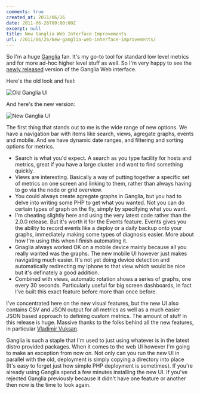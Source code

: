 ```yaml
---
comments: true
created_at: 2011/06/26
date: 2011-06-26T00:00:00Z
excerpt: null
title: New Ganglia Web Interface Improvements
url: /2011/06/26/New-ganglia-web-interface-improvements/
---
```


So I'm a huge [Ganglia](http://ganglia.sourceforge.net/) fan. It's my go-to tool for standard low level metrics and for more ad-hoc higher level stuff as well. So I'm very happy to see the [newly released](http://ganglia.info/?p=393) version of the Ganglia Web interface.

Here's the old look and feel:

<img src="http://image-host.appspot.com/i/img?id=agppbWFnZS1ob3N0cg0LEgVJbWFnZRiZ8gEM" alt="Old Ganglia UI"/>

And here's the new version:

<img src="http://image-host.appspot.com/i/img?id=agppbWFnZS1ob3N0cg0LEgVJbWFnZRix6gEM" alt="New Ganglia UI"/>

The first thing that stands out to me is the wide range of new options. We have a navigation bar with items like search, views, agregate graphs, events and mobile. And we have dynamic date ranges, and filtering and sorting options for metrics.

-   Search is what you'd expect. A search as you type facility for hosts and metrics, great if you have a large cluster and want to find something quickly.
-   Views are interesting. Basically a way of putting together a specific set of metrics on one screen and linking to them, rather than always having to go via the node or grid overview.
-   You could always create agregate graphs in Ganglia, but you had to delve into writing some PHP to get what you wanted. Not you can do certain types of graph on the fly, simply by specifying what you want.
-   I'm cheating slightly here and using the very latest code rather than the 2.0.0 release. But it's worth it for the Events feature. Events gives you the ability to record events like a deploy or a daily backup onto your graphs, immediately making some types of diagnosis easier. More about how I'm using this when I finish automating it.
-   Gnaglia always worked OK on a mobile device mainly because all you really wanted was the graphs. The new mobile UI however just makes navigating much easier. It's not yet doing device detection and automatically redirecting my iphone to that view which would be nice but it's definately a good addition.
-   Combined with views, automatic rotation shows a series of graphs, one every 30 seconds. Particularly useful for big screen dashboards, in fact I've built this exact feature before more than once before.

I've concentrated here on the new visual features, but the new UI also contains CSV and JSON output for all metrics as well as a much easier JSON based approach to defining custom metrics. The amount of stuff in this release is huge. Massive thanks to the folks behind all the new features, in particular [Vladimir Vuksan](http://vuksan.com/).

Ganglia is such a staple that I'm used to just using whatever is in the latest distro provided packages. When it comes to the web UI however I'm going to make an exception from now on. Not only can you run the new UI in parallel with the old, deployment is simply copying a directory into place (It's easy to forget just how simple PHP deployment is sometimes). If you're already using Ganglia spend a few minutes installing the new UI. If you've rejected Ganglia previously because it didn't have one feature or another then now is the time to look again.
